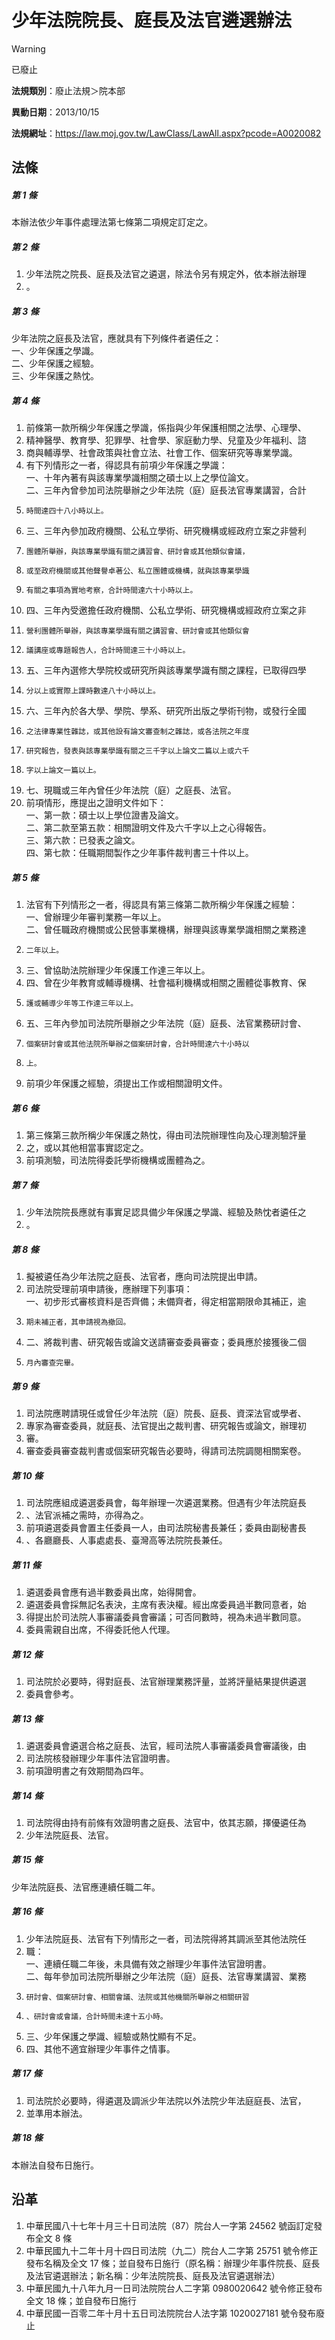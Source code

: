 # 少年法院院長、庭長及法官遴選辦法
> [!WARNING]
> 已廢止

**法規類別**：廢止法規＞院本部

**異動日期**：2013/10/15  

**法規網址**：https://law.moj.gov.tw/LawClass/LawAll.aspx?pcode=A0020082



## 法條
##### 第 1 條
本辦法依少年事件處理法第七條第二項規定訂定之。

##### 第 2 條
1. 少年法院之院長、庭長及法官之遴選，除法令另有規定外，依本辦法辦理
1. 。

##### 第 3 條
少年法院之庭長及法官，應就具有下列條件者遴任之：  
一、少年保護之學識。  
二、少年保護之經驗。  
三、少年保護之熱忱。

##### 第 4 條
1. 前條第一款所稱少年保護之學識，係指與少年保護相關之法學、心理學、
1. 精神醫學、教育學、犯罪學、社會學、家庭動力學、兒童及少年福利、諮
1. 商與輔導學、社會政策與社會立法、社會工作、個案研究等專業學識。
1. 有下列情形之一者，得認具有前項少年保護之學識：  
一、十年內著有與該專業學識相關之碩士以上之學位論文。  
二、三年內曾參加司法院舉辦之少年法院（庭）庭長法官專業講習，合計
1.     時間達四十八小時以上。
1. 三、三年內參加政府機關、公私立學術、研究機構或經政府立案之非營利
1.     團體所舉辦，與該專業學識有關之講習會、研討會或其他類似會議，
1.     或至政府機關或其他聲譽卓著公、私立團體或機構，就與該專業學識
1.     有關之事項為實地考察，合計時間達六十小時以上。
1. 四、三年內受邀擔任政府機關、公私立學術、研究機構或經政府立案之非
1.     營利團體所舉辦，與該專業學識有關之講習會、研討會或其他類似會
1.     議講座或專題報告人，合計時間達三十小時以上。
1. 五、三年內選修大學院校或研究所與該專業學識有關之課程，已取得四學
1.     分以上或實際上課時數達八十小時以上。
1. 六、三年內於各大學、學院、學系、研究所出版之學術刊物，或發行全國
1.     之法律專業性雜誌，或其他設有論文審查制之雜誌，或各法院之年度
1.     研究報告，發表與該專業學識有關之三千字以上論文二篇以上或六千
1.     字以上論文一篇以上。
1. 七、現職或三年內曾任少年法院（庭）之庭長、法官。
1. 前項情形，應提出之證明文件如下：  
一、第一款：碩士以上學位證書及論文。  
二、第二款至第五款：相關證明文件及六千字以上之心得報告。  
三、第六款：已發表之論文。  
四、第七款：任職期間製作之少年事件裁判書三十件以上。

##### 第 5 條
1. 法官有下列情形之一者，得認具有第三條第二款所稱少年保護之經驗：  
一、曾辦理少年審判業務一年以上。  
二、曾任職政府機關或公民營事業機構，辦理與該專業學識相關之業務達
1.     二年以上。
1. 三、曾協助法院辦理少年保護工作達三年以上。
1. 四、曾在少年教育或輔導機構、社會福利機構或相關之團體從事教育、保
1.     護或輔導少年等工作達三年以上。
1. 五、三年內參加司法院所舉辦之少年法院（庭）庭長、法官業務研討會、
1.     個案研討會或其他法院所舉辦之個案研討會，合計時間達六十小時以
1.     上。
1. 前項少年保護之經驗，須提出工作或相關證明文件。

##### 第 6 條
1. 第三條第三款所稱少年保護之熱忱，得由司法院辦理性向及心理測驗評量
1. 之，或以其他相當事實認定之。
1. 前項測驗，司法院得委託學術機構或團體為之。

##### 第 7 條
1. 少年法院院長應就有事實足認具備少年保護之學識、經驗及熱忱者遴任之
1. 。

##### 第 8 條
1. 擬被遴任為少年法院之庭長、法官者，應向司法院提出申請。
1. 司法院受理前項申請後，應辦理下列事項：  
一、初步形式審核資料是否齊備；未備齊者，得定相當期限命其補正，逾
1.     期未補正者，其申請視為撤回。
1. 二、將裁判書、研究報告或論文送請審查委員審查；委員應於接獲後二個
1.     月內審查完畢。

##### 第 9 條
1. 司法院應聘請現任或曾任少年法院（庭）院長、庭長、資深法官或學者、
1. 專家為審查委員，就庭長、法官提出之裁判書、研究報告或論文，辦理初
1. 審。
1. 審查委員審查裁判書或個案研究報告必要時，得請司法院調閱相關案卷。

##### 第 10 條
1. 司法院應組成遴選委員會，每年辦理一次遴選業務。但遇有少年法院庭長
1. 、法官派補之需時，亦得為之。
1. 前項遴選委員會置主任委員一人，由司法院秘書長兼任；委員由副秘書長
1. 、各廳廳長、人事處處長、臺灣高等法院院長兼任。

##### 第 11 條
1. 遴選委員會應有過半數委員出席，始得開會。
1. 遴選委員會採無記名表決，主席有表決權。經出席委員過半數同意者，始
1. 得提出於司法院人事審議委員會審議；可否同數時，視為未過半數同意。
1. 委員需親自出席，不得委託他人代理。

##### 第 12 條
1. 司法院於必要時，得對庭長、法官辦理業務評量，並將評量結果提供遴選
1. 委員會參考。

##### 第 13 條
1. 遴選委員會遴選合格之庭長、法官，經司法院人事審議委員會審議後，由
1. 司法院核發辦理少年事件法官證明書。
1. 前項證明書之有效期間為四年。

##### 第 14 條
1. 司法院得由持有前條有效證明書之庭長、法官中，依其志願，擇優遴任為
1. 少年法院庭長、法官。

##### 第 15 條
少年法院庭長、法官應連續任職二年。

##### 第 16 條
1. 少年法院庭長、法官有下列情形之一者，司法院得將其調派至其他法院任
1. 職：  
一、連續任職二年後，未具備有效之辦理少年事件法官證明書。  
二、每年參加司法院所舉辦之少年法院（庭）庭長、法官專業講習、業務
1.     研討會、個案研討會、相關會議、法院或其他機關所舉辦之相關研習
1.     、研討會或會議，合計時間未達十五小時。
1. 三、少年保護之學識、經驗或熱忱顯有不足。
1. 四、其他不適宜辦理少年事件之情事。

##### 第 17 條
1. 司法院於必要時，得遴選及調派少年法院以外法院少年法庭庭長、法官，
1. 並準用本辦法。

##### 第 18 條
本辦法自發布日施行。

## 沿革
1. 中華民國八十七年十月三十日司法院（87）院台人一字第 24562  號函訂定發布全文 8  條
1. 中華民國九十二年十月十四日司法院（九二）院台人二字第 25751  號令修正發布名稱及全文 17 條；並自發布日施行（原名稱：辦理少年事件院長、庭長及法官遴選辦法；新名稱：少年法院院長、庭長及法官遴選辦法）
1. 中華民國九十八年九月一日司法院院台人二字第 0980020642 號令修正發布全文 18 條；並自發布日施行
1. 中華民國一百零二年十月十五日司法院院台人法字第 1020027181 號令發布廢止
